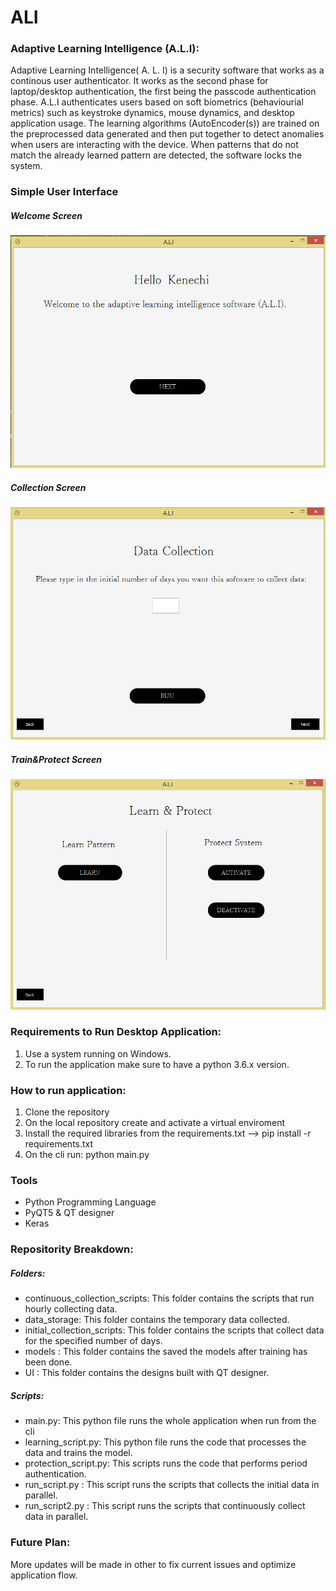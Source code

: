 # ALI

### Adaptive Learning Intelligence (A.L.I):

Adaptive Learning Intelligence( A. L. I) is a security software that works as a continous user authenticator. It works as the second phase for laptop/desktop authentication, the 
first being the passcode authentication phase. A.L.I authenticates users based on soft biometrics (behaviourial metrics) such as keystroke dynamics, mouse dynamics, and desktop
application usage. The learning algorithms (AutoEncoder(s)) are trained on the preprocessed data generated and then put together to detect anomalies when users are interacting with the device. When patterns that do not match the already learned pattern are detected, the software locks the system.


### Simple User Interface
##### Welcome Screen
![Welcome screen](images/first_screen.png)


##### Collection Screen
![Collection screen](images/collection_screen.png)


##### Train&Protect Screen
![train and protect screen](images/train_n_protect_screen.png)


### Requirements to Run Desktop Application:
1) Use a system running on Windows.
2) To run the application make sure to have a python 3.6.x version.


### How to run application:
1) Clone the repository
2) On the local repository create and activate a virtual enviroment
3) Install the required libraries from the requirements.txt   --> pip install -r requirements.txt 
4) On the cli run: python main.py

### Tools
- Python Programming Language
- PyQT5 & QT designer
- Keras


### Repositority Breakdown:

##### Folders:

- continuous_collection_scripts: This folder contains the scripts that run hourly collecting data.
- data_storage: This folder contains the temporary data collected.
- initial_collection_scripts: This folder contains the scripts that collect data for the specified number of days.
- models :  This folder contains the saved the models after training has been done.
- UI : This folder contains the designs built with QT designer.

##### Scripts:
- main.py: This python file runs the whole application when run from the cli
- learning_script.py: This python file runs the code that processes the data and trains the model.
- protection_script.py: This scripts runs the code that performs period authentication.
- run_script.py : This script runs the scripts that collects the initial data in parallel.
- run_script2.py : This script runs the scripts that continuously collect data in parallel.



### Future Plan:
More updates will be made in other to fix current issues and optimize application flow.





